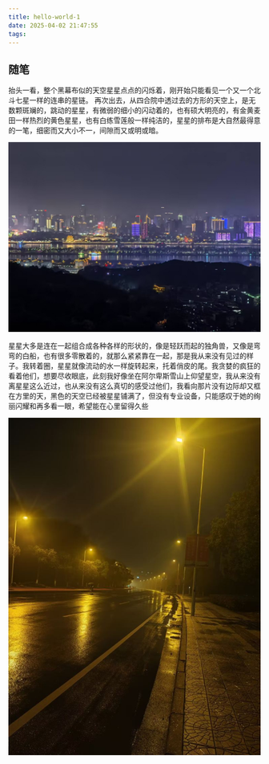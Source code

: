```yaml
---
title: hello-world-1
date: 2025-04-02 21:47:55
tags:
---
```

## 随笔

抬头一看，整个黑幕布似的天空星星点点的闪烁着，刚开始只能看见一个又一个北斗七星一样的连串的星链。
再次出去，从四合院中透过去的方形的天空上，是无数颗斑斓的，跳动的星星，有微弱的细小的闪动着的，也有硕大明亮的，有金黄麦田一样热烈的黄色星星，也有白练雪莲般一样纯洁的，星星的排布是大自然最得意的一笔，细密而又大小不一，间隙而又或明或暗。

![222](/hello-world-1/222.jpg)

星星大多是连在一起组合成各种各样的形状的，像是轻跃而起的独角兽，又像是弯弯的白船，也有很多零散着的，就那么紧紧靠在一起，那是我从来没有见过的样子。我转着圈，星星就像流动的水一样旋转起来，托着俏皮的尾。我贪婪的疯狂的看着他们，想要尽收眼底，此刻我好像坐在阿尔卑斯雪山上仰望星空，我从来没有离星星这么近过，也从来没有这么真切的感受过他们，我看向那片没有边际却又框在方里的天，黑色的天空已经被星星铺满了，但没有专业设备，只能感叹于她的绚丽闪耀和再多看一眼，希望能在心里留得久些

![333](/hello-world-1/333.jpg)